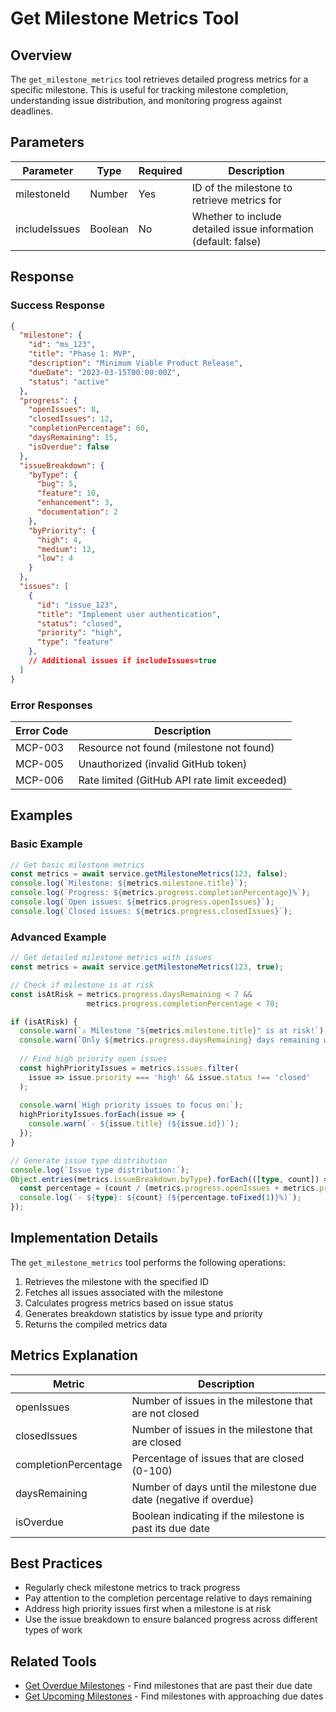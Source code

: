 # Get Milestone Metrics Tool

## Overview

The `get_milestone_metrics` tool retrieves detailed progress metrics for a specific milestone. This is useful for tracking milestone completion, understanding issue distribution, and monitoring progress against deadlines.

## Parameters

| Parameter | Type | Required | Description |
|-----------|------|----------|-------------|
| milestoneId | Number | Yes | ID of the milestone to retrieve metrics for |
| includeIssues | Boolean | No | Whether to include detailed issue information (default: false) |

## Response

### Success Response

```json
{
  "milestone": {
    "id": "ms_123",
    "title": "Phase 1: MVP",
    "description": "Minimum Viable Product Release",
    "dueDate": "2023-03-15T00:00:00Z",
    "status": "active"
  },
  "progress": {
    "openIssues": 8,
    "closedIssues": 12,
    "completionPercentage": 60,
    "daysRemaining": 15,
    "isOverdue": false
  },
  "issueBreakdown": {
    "byType": {
      "bug": 5,
      "feature": 10,
      "enhancement": 3,
      "documentation": 2
    },
    "byPriority": {
      "high": 4,
      "medium": 12,
      "low": 4
    }
  },
  "issues": [
    {
      "id": "issue_123",
      "title": "Implement user authentication",
      "status": "closed",
      "priority": "high",
      "type": "feature"
    },
    // Additional issues if includeIssues=true
  ]
}
```

### Error Responses

| Error Code | Description |
|------------|-------------|
| MCP-003 | Resource not found (milestone not found) |
| MCP-005 | Unauthorized (invalid GitHub token) |
| MCP-006 | Rate limited (GitHub API rate limit exceeded) |

## Examples

### Basic Example

```typescript
// Get basic milestone metrics
const metrics = await service.getMilestoneMetrics(123, false);
console.log(`Milestone: ${metrics.milestone.title}`);
console.log(`Progress: ${metrics.progress.completionPercentage}%`);
console.log(`Open issues: ${metrics.progress.openIssues}`);
console.log(`Closed issues: ${metrics.progress.closedIssues}`);
```

### Advanced Example

```typescript
// Get detailed milestone metrics with issues
const metrics = await service.getMilestoneMetrics(123, true);

// Check if milestone is at risk
const isAtRisk = metrics.progress.daysRemaining < 7 && 
                 metrics.progress.completionPercentage < 70;

if (isAtRisk) {
  console.warn(`⚠️ Milestone "${metrics.milestone.title}" is at risk!`);
  console.warn(`Only ${metrics.progress.daysRemaining} days remaining with ${metrics.progress.completionPercentage}% completion`);
  
  // Find high priority open issues
  const highPriorityIssues = metrics.issues.filter(
    issue => issue.priority === 'high' && issue.status !== 'closed'
  );
  
  console.warn(`High priority issues to focus on:`);
  highPriorityIssues.forEach(issue => {
    console.warn(`- ${issue.title} (${issue.id})`);
  });
}

// Generate issue type distribution
console.log(`Issue type distribution:`);
Object.entries(metrics.issueBreakdown.byType).forEach(([type, count]) => {
  const percentage = (count / (metrics.progress.openIssues + metrics.progress.closedIssues)) * 100;
  console.log(`- ${type}: ${count} (${percentage.toFixed(1)}%)`);
});
```

## Implementation Details

The `get_milestone_metrics` tool performs the following operations:

1. Retrieves the milestone with the specified ID
2. Fetches all issues associated with the milestone
3. Calculates progress metrics based on issue status
4. Generates breakdown statistics by issue type and priority
5. Returns the compiled metrics data

## Metrics Explanation

| Metric | Description |
|--------|-------------|
| openIssues | Number of issues in the milestone that are not closed |
| closedIssues | Number of issues in the milestone that are closed |
| completionPercentage | Percentage of issues that are closed (0-100) |
| daysRemaining | Number of days until the milestone due date (negative if overdue) |
| isOverdue | Boolean indicating if the milestone is past its due date |

## Best Practices

- Regularly check milestone metrics to track progress
- Pay attention to the completion percentage relative to days remaining
- Address high priority issues first when a milestone is at risk
- Use the issue breakdown to ensure balanced progress across different types of work

## Related Tools

- [Get Overdue Milestones](get-overdue-milestones.md) - Find milestones that are past their due date
- [Get Upcoming Milestones](get-upcoming-milestones.md) - Find milestones with approaching due dates

